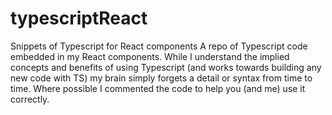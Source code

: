 # typescriptReact
Snippets of Typescript for React components
A repo of Typescript code embedded in my React components. While I understand the implied concepts and benefits of using Typescript (and works towards building any new code with TS) my brain simply forgets a detail or syntax from time to time. Where possible I commented the code to help you (and me) use it correctly.
